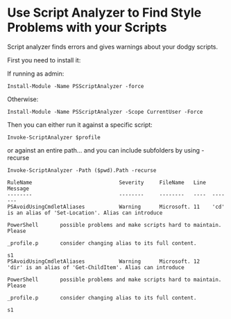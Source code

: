 ﻿# Use Script Analyzer to Find Style Problems with your Scripts

Script analyzer finds errors and gives warnings about your dodgy scripts.

First you need to install it:

If running as admin:

	Install-Module -Name PSScriptAnalyzer -force

Otherwise:

	Install-Module -Name PSScriptAnalyzer -Scope CurrentUser -Force

Then you can either run it against a specific script:

	Invoke-ScriptAnalyzer $profile

or against an entire path... and you can include subfolders by using -recurse

	Invoke-ScriptAnalyzer -Path ($pwd).Path -recurse

	RuleName                            Severity     FileName   Line  Message
	--------                            --------     --------   ----  -------
	PSAvoidUsingCmdletAliases           Warning      Microsoft. 11    'cd' is an alias of 'Set-Location'. Alias can introduce
																									 PowerShell       possible problems and make scripts hard to maintain. Please
																									 _profile.p       consider changing alias to its full content.
																									 s1
	PSAvoidUsingCmdletAliases           Warning      Microsoft. 12    'dir' is an alias of 'Get-ChildItem'. Alias can introduce
																									 PowerShell       possible problems and make scripts hard to maintain. Please
																									 _profile.p       consider changing alias to its full content.
																									 s1
